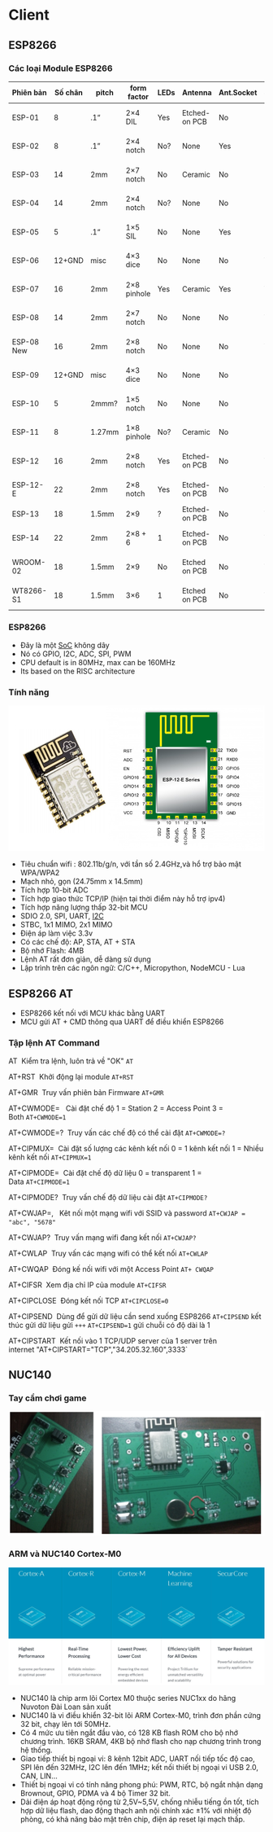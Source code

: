 # Client
## ESP8266

### Các loại Module ESP8266


| Phiên bản| Số chân   | pitch  | form factor | LEDs |Antenna|Ant.Socket| Shielded |dài mm | 
|------------|--------|--------|-------------|------|---------------|------------|----------|---------------| 
| ESP-01     | 8      | .1“    | 2×4 DIL     | Yes  | Etched-on PCB | No         | No       | 14.3 x 24.8   | 
| ESP-02     | 8      | .1”    | 2×4 notch   | No?  | None          | Yes        | No       | 14.2 x 14.2   | 
| ESP-03     | 14     | 2mm    | 2×7 notch   | No   | Ceramic       | No         | No       | 17.3 x 12.1   | 
| ESP-04     | 14     | 2mm    | 2×4 notch   | No?  | None          | No         | No       | 14.7 x 12.1   | 
| ESP-05     | 5      | .1“    | 1×5 SIL     | No   | None          | Yes        | No       | 14.2 x 14.2   | 
| ESP-06     | 12+GND | misc   | 4×3 dice    | No   | None          | No         | Yes      | 16.3 x 13.1   | 
| ESP-07     | 16     | 2mm    | 2×8 pinhole | Yes  | Ceramic       | Yes        | Yes      | 20.0 x 16.0   | 
| ESP-08     | 14     | 2mm    | 2×7 notch   | No   | None          | No         | Yes      | 17.0 x 16.0   | 
| ESP-08 New | 16     | 2mm    | 2×8 notch   | No   | None          | No         | Yes      | 18.0 x 16.0   | 
| ESP-09     | 12+GND | misc   | 4×3 dice    | No   | None          | No         | No       | 10.0 x 10.0   | 
| ESP-10     | 5      | 2mmm?  | 1×5 notch   | No   | None          | No         | No       | 14.2 x 10.0   | 
| ESP-11     | 8      | 1.27mm | 1×8 pinhole | No?  | Ceramic       | No         | No       | 17.3 x 12.1   | 
| ESP-12     | 16     | 2mm    | 2×8 notch   | Yes  | Etched-on PCB | No         | Yes      | 24.0 x 16.0   | 
| ESP-12-E   | 22     | 2mm    | 2×8 notch   | Yes  | Etched-on PCB | No         | Yes      | 24.0 x 16.0   | 
| ESP-13     | 18     | 1.5mm  | 2×9         | ?    | Etched-on PCB | No         | Yes      | ? x ?         | 
| ESP-14     | 22     | 2mm    | 2×8 + 6     | 1    | Etched-on PCB | No         | Yes      | 24.3 x 16.2   | 
| WROOM-02   | 18     | 1.5mm  | 2×9         | No   | Etched on PCB | No         | Yes      | 20.0 x 18.0   | 
| WT8266-S1  | 18     | 1.5mm  | 3×6         | 1    | Etched on PCB | No         | Yes      | 15.0 x 18.6   | 


### ESP8266 

* Đây là một [SoC](https://en.wikipedia.org/wiki/System_on_a_chip) không dây 
* Nó có GPIO, I2C, ADC, SPI, PWM
* CPU default is in 80MHz, max can be 160MHz
* Its based on the RISC architecture

### Tính năng
![Screenshot](esp8266.jpg)

* Tiêu chuẩn wifi : 802.11b/g/n, với tần số 2.4GHz,và hổ trợ bảo mật WPA/WPA2
* Mạch nhỏ, gọn (24.75mm x 14.5mm)
* Tích hợp 10-bit ADC
* Tích hợp giao thức TCP/IP (hiện tại thời điểm này hỗ trợ ipv4)
* Tích hợp năng lượng thấp 32-bit MCU
* SDIO 2.0, SPI, UART, [I2C](Drivers)
* STBC, 1x1 MIMO, 2x1 MIMO
* Điện áp làm việc 3.3v
* Có các chế độ: AP, STA, AT + STA
* Bộ nhớ Flash: 4MB
* Lệnh AT rất đơn giản, dễ dàng sử dụng
* Lập trình trên các ngôn ngữ: C/C++, Micropython, NodeMCU - Lua

## ESP8266 AT
* ESP8266 kết nối với MCU khác bằng UART
* MCU gửi AT + CMD thông qua UART để điều khiển ESP8266

### Tập lệnh AT Command

AT&nbsp;&nbsp;Kiểm tra lệnh, luôn trả về "OK"&nbsp;`AT`

AT+RST&nbsp;&nbsp;Khởi động lại module&nbsp;`AT+RST`

AT+GMR&nbsp;&nbsp;Truy vấn phiên bản Firmware&nbsp;`AT+GMR`

AT+CWMODE= <mode>&nbsp;&nbsp;Cài đặt chế độ	1 = Station 2 = Access Point  3 = Both&nbsp;`AT+CWMODE=1`

AT+CWMODE=?&nbsp;&nbsp;Truy vấn các chế độ có thể cài đặt&nbsp;`AT+CWMODE=?`

AT+CIPMUX=<mode>&nbsp;&nbsp;Cài đặt số lượng các kênh kết nối	0 = 1 kênh kết nối 1 = Nhiều kênh kết nối&nbsp;`AT+CIPMUX=1`

AT+CIPMODE=<mode>&nbsp;&nbsp;Cài đặt chế độ dữ liệu	0 = transparent  1 = Data&nbsp;`AT+CIPMODE=1`

AT+CIPMODE?&nbsp;&nbsp;Truy vấn chế độ dữ liệu cài đặt&nbsp;`AT+CIPMODE?`


AT+CWJAP=<ssid>, <password>&nbsp;&nbsp;Kêt nối một mạng wifi với SSID và password&nbsp;`AT+CWJAP = "abc", "5678"`

AT+CWJAP?&nbsp;&nbsp;Truy vấn mạng wifi đang kết nối&nbsp;`AT+CWJAP?`

AT+CWLAP&nbsp;&nbsp;Truy vấn các mạng wifi có thể kết nối&nbsp;`AT+CWLAP`

AT+CWQAP&nbsp;&nbsp;Đóng kế nối wifi với một Access Point&nbsp;`AT+ CWQAP`

AT+CIFSR&nbsp;&nbsp;Xem địa chỉ IP của module&nbsp;`AT+CIFSR`

AT+CIPCLOSE&nbsp;&nbsp;Đóng kết nối TCP&nbsp;`AT+CIPCLOSE=0`

AT+CIPSEND&nbsp;&nbsp;Dùng để gửi dữ liệu cần send xuống ESP8266&nbsp;`AT+CIPSEND` kết thúc gửi dữ liệu gửi&nbsp;`+++` 												`AT+CIPSEND=1` gửi chuỗi có độ dài là 1

AT+CIPSTART&nbsp;&nbsp;Kết nối vào 1 TCP/UDP server của 1 server trên internet&nbsp;"AT+CIPSTART="TCP","34.205.32.160",3333`


## NUC140

### Tay cầm chơi game
![Screenshot](NUC140+ESP8266.jpg)

### ARM và NUC140 Cortex-M0
![Screenshot](arm.jpg)

* NUC140 là chip arm lõi Cortex M0 thuộc series NUC1xx do hãng Nuvoton Đài Loan sản xuất
* NUC140 là vi điều khiển 32-bit lõi ARM Cortex-M0, trình đơn phần cứng 32 bit, chạy lên tới 50MHz. 
* Có 4 mức ưu tiên ngắt đầu vào, có 128 KB flash ROM cho bộ nhớ chương trình. 16KB SRAM, 4KB bộ nhớ flash cho nạp chương trình trong hệ thống. 
* Giao tiếp thiết bị ngoại vi: 8 kênh 12bit ADC, UART nối tiếp tốc độ cao, SPI lên đến 32MHz, I2C lên đến 1MHz; kết nối thiết bị ngoại vi USB 2.0, CAN, LIN… 
* Thiết bị ngoại vi có tính năng phong phú: PWM, RTC, bộ ngắt nhận dạng Brownout, GPIO, PDMA và 4 bộ Timer 32 bit. 
* Dải điện áp hoạt động rộng từ 2,5V~5,5V, chống nhiễu tiếng ồn tốt, tích hợp dữ liệu flash, dao động thạch anh nội chính xác ±1% với nhiệt độ phòng, có khả năng bảo mật trên chip, điện áp reset lại mạch thấp.
